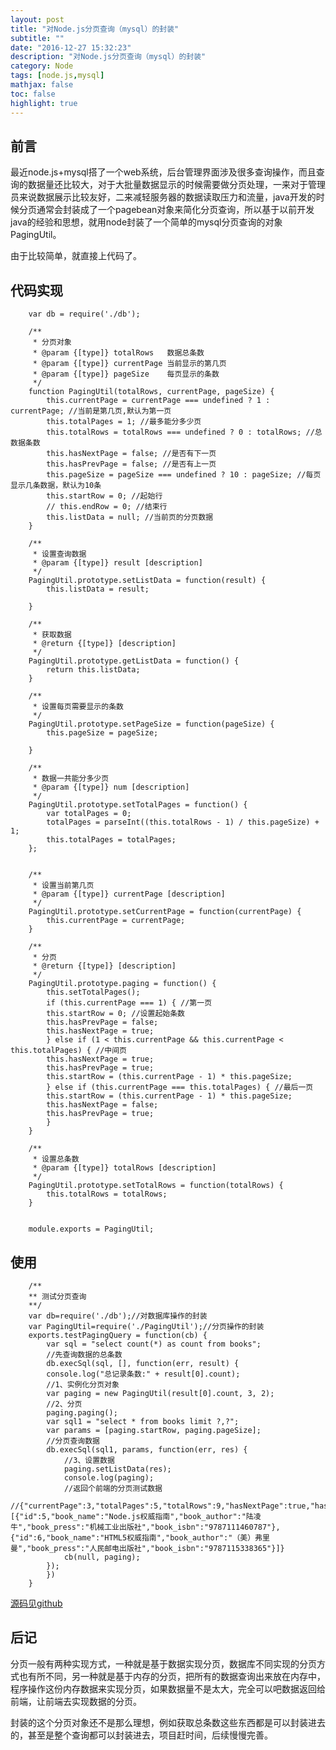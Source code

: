 ```yaml
---
layout: post
title: "对Node.js分页查询（mysql）的封装"
subtitle: ""
date: "2016-12-27 15:32:23"
description: "对Node.js分页查询（mysql）的封装"
category: Node
tags: [node.js,mysql]
mathjax: false
toc: false
highlight: true
---
```


## 前言

最近node.js+mysql搭了一个web系统，后台管理界面涉及很多查询操作，而且查询的数据量还比较大，对于大批量数据显示的时候需要做分页处理，一来对于管理员来说数据展示比较友好，二来减轻服务器的数据读取压力和流量，java开发的时候分页通常会封装成了一个pagebean对象来简化分页查询，所以基于以前开发java的经验和思想，就用node封装了一个简单的mysql分页查询的对象PagingUtil。

由于比较简单，就直接上代码了。


## 代码实现



		var db = require('./db');

		/**
		 * 分页对象
		 * @param {[type]} totalRows   数据总条数
		 * @param {[type]} currentPage 当前显示的第几页
		 * @param {[type]} pageSize    每页显示的条数
		 */
		function PagingUtil(totalRows, currentPage, pageSize) {
		    this.currentPage = currentPage === undefined ? 1 : currentPage; //当前是第几页,默认为第一页
		    this.totalPages = 1; //最多能分多少页
		    this.totalRows = totalRows === undefined ? 0 : totalRows; //总数据条数
		    this.hasNextPage = false; //是否有下一页
		    this.hasPrevPage = false; //是否有上一页
		    this.pageSize = pageSize === undefined ? 10 : pageSize; //每页显示几条数据，默认为10条
		    this.startRow = 0; //起始行
		    // this.endRow = 0; //结束行
		    this.listData = null; //当前页的分页数据
		}

		/**
		 * 设置查询数据
		 * @param {[type]} result [description]
		 */
		PagingUtil.prototype.setListData = function(result) {
		    this.listData = result;

		}

		/**
		 * 获取数据
		 * @return {[type]} [description]
		 */
		PagingUtil.prototype.getListData = function() {
		    return this.listData;
		}

		/**
		 * 设置每页需要显示的条数
		 */
		PagingUtil.prototype.setPageSize = function(pageSize) {
		    this.pageSize = pageSize;

		}

		/**
		 * 数据一共能分多少页
		 * @param {[type]} num [description]
		 */
		PagingUtil.prototype.setTotalPages = function() {
		    var totalPages = 0;
		    totalPages = parseInt((this.totalRows - 1) / this.pageSize) + 1;
		    this.totalPages = totalPages;
		};


		/**
		 * 设置当前第几页
		 * @param {[type]} currentPage [description]
		 */
		PagingUtil.prototype.setCurrentPage = function(currentPage) {
		    this.currentPage = currentPage;
		}

		/**
		 * 分页
		 * @return {[type]} [description]
		 */
		PagingUtil.prototype.paging = function() {
		    this.setTotalPages();
		    if (this.currentPage === 1) { //第一页
			this.startRow = 0; //设置起始条数
			this.hasPrevPage = false;
			this.hasNextPage = true;
		    } else if (1 < this.currentPage && this.currentPage < this.totalPages) { //中间页
			this.hasNextPage = true;
			this.hasPrevPage = true;
			this.startRow = (this.currentPage - 1) * this.pageSize;
		    } else if (this.currentPage === this.totalPages) { //最后一页
			this.startRow = (this.currentPage - 1) * this.pageSize;
			this.hasNextPage = false;
			this.hasPrevPage = true;
		    }
		}

		/**
		 * 设置总条数
		 * @param {[type]} totalRows [description]
		 */
		PagingUtil.prototype.setTotalRows = function(totalRows) {
		    this.totalRows = totalRows;
		}


		module.exports = PagingUtil;



## 使用


		/**
		** 测试分页查询
		**/
		var db=require('./db');//对数据库操作的封装
		var PagingUtil=require('./PagingUtil');//分页操作的封装
		exports.testPagingQuery = function(cb) {
		    var sql = "select count(*) as count from books";
		    //先查询数据的总条数
		    db.execSql(sql, [], function(err, result) {
			console.log("总记录条数:" + result[0].count);
			//1、实例化分页对象
			var paging = new PagingUtil(result[0].count, 3, 2); 
			//2、分页
			paging.paging();
			var sql1 = "select * from books limit ?,?";
			var params = [paging.startRow, paging.pageSize];
			//分页查询数据
			db.execSql(sql1, params, function(err, res) {
			    //3、设置数据
			    paging.setListData(res);
			    console.log(paging);
			    //返回个前端的分页测试数据
			    //{"currentPage":3,"totalPages":5,"totalRows":9,"hasNextPage":true,"hasPrevPage":true,"pageSize":2,"startRow":4,"listData":[{"id":5,"book_name":"Node.js权威指南","book_author":"陆凌牛","book_press":"机械工业出版社","book_isbn":"9787111460787"},{"id":6,"book_name":"HTML5权威指南","book_author":"（美）弗里曼","book_press":"人民邮电出版社","book_isbn":"9787115338365"}]}
			    cb(null, paging);
			});
		    })
		}


[源码见github](https://github.com/wuhuanhost/node-utils/blob/master/src/paging_util.js)


## 后记

分页一般有两种实现方式，一种就是基于数据实现分页，数据库不同实现的分页方式也有所不同，另一种就是基于内存的分页，把所有的数据查询出来放在内存中，程序操作这份内存数据来实现分页，如果数据量不是太大，完全可以吧数据返回给前端，让前端去实现数据的分页。

封装的这个分页对象还不是那么理想，例如获取总条数这些东西都是可以封装进去的，甚至是整个查询都可以封装进去，项目赶时间，后续慢慢完善。




